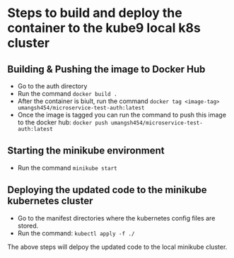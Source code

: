 # Steps to build and deploy the container to the kube9 local k8s cluster

## Building & Pushing the image to Docker Hub

* Go to the auth directory
* Run the command `docker build .`
* After the container is biult, run the command `docker tag <image-tag> umangsh454/microservice-test-auth:latest`
* Once the image is tagged you can run the command to push this image to the docker hub: `docker push umangsh454/microservice-test-auth:latest`

## Starting the minikube environment

* Run the command `minikube start`

## Deploying the updated code to the minikube kubernetes cluster

* Go to the manifest directories where the kubernetes config files are stored.
* Run the command: `kubectl apply -f ./`

The above steps will delpoy the updated code to the local minikube cluster.
